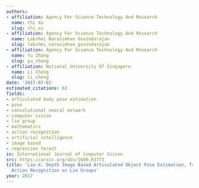 ```yaml
---
authors:
- affiliation: Agency For Science Technology And Research
  name: Chi Xu
  slug: chi_xu
- affiliation: Agency For Science Technology And Research
  name: Lakshmi Narasimhan Govindarajan
  slug: lakshmi_narasimhan_govindarajan
- affiliation: Agency For Science Technology And Research
  name: Yu Zhang
  slug: yu_zhang
- affiliation: National University Of Singapore
  name: Li Cheng
  slug: li_cheng
date: '2017-07-01'
estimated_citations: 63
fields:
- articulated body pose estimation
- pose
- convolutional neural network
- computer vision
- lie group
- mathematics
- action recognition
- artificial intelligence
- image based
- regression forest
in: International Journal of Computer Vision
src: https://arxiv.org/abs/1609.03773
title: 'Lie-X: Depth Image Based Articulated Object Pose Estimation, Tracking, and
  Action Recognition on Lie Groups'
year: 2017
---
```

